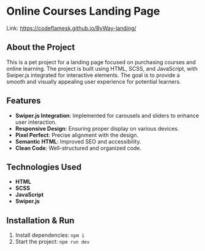 # Online Courses Landing Page

Link: https://codeflamesk.github.io/ByWay-landing/

## About the Project

This is a pet project for a landing page focused on purchasing courses and online learning. The project is built using HTML, SCSS, and JavaScript, with Swiper.js integrated for interactive elements. The goal is to provide a smooth and visually appealing user experience for potential learners.

## Features

- **Swiper.js Integration**: Implemented for carousels and sliders to enhance user interaction.
- **Responsive Design**: Ensuring proper display on various devices.
- **Pixel Perfect**: Precise alignment with the design.
- **Semantic HTML**: Improved SEO and accessibility.
- **Clean Code**: Well-structured and organized code.

## Technologies Used

- **HTML**
- **SCSS**
- **JavaScript**
- **Swiper.js**


## Installation & Run

1. Install dependencies: `npm i`
2. Start the project: `npm run dev`
